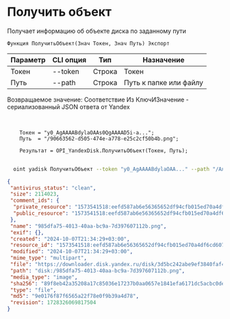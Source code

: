 ﻿---
sidebar_position: 3
---

# Получить объект
 Получает информацию об объекте диска по заданному пути



`Функция ПолучитьОбъект(Знач Токен, Знач Путь) Экспорт`

  | Параметр | CLI опция | Тип | Назначение |
  |-|-|-|-|
  | Токен | --token | Строка | Токен |
  | Путь | --path | Строка | Путь к папке или файлу |

  
  Возвращаемое значение:   Соответствие Из КлючИЗначение - сериализованный JSON ответа от Yandex

<br/>




```bsl title="Пример кода"
    Токен = "y0_AgAAAABdylaOAAs0QgAAAAD5i-a...";
    Путь  = "/90663562-d505-474e-a778-e25c2cf50b4b.png";

    Результат = OPI_YandexDisk.ПолучитьОбъект(Токен, Путь);
```



```sh title="Пример команды CLI"
    
  oint yadisk ПолучитьОбъект --token "y0_AgAAAABdylaOAA..." --path "/Альпака.png"

```

```json title="Результат"
{
 "antivirus_status": "clean",
 "size": 2114023,
 "comment_ids": {
  "private_resource": "1573541518:eefd587ab6e56365652df94cfb015ed70a4df6cd60739bf6cc36b635f5aed248",
  "public_resource": "1573541518:eefd587ab6e56365652df94cfb015ed70a4df6cd60739bf6cc36b635f5aed248"
 },
 "name": "985dfa75-4013-40aa-bc9a-7d397607112b.png",
 "exif": {},
 "created": "2024-10-07T21:34:29+03:00",
 "resource_id": "1573541518:eefd587ab6e56365652df94cfb015ed70a4df6cd60739bf6cc36b635f5aed248",
 "modified": "2024-10-07T21:34:29+03:00",
 "mime_type": "multipart",
 "file": "https://downloader.disk.yandex.ru/disk/3d5bc242abe9ef3840faf47f8400d820d08075fb6b58afad77cc4c4c46b64004/670461f8/gwThwhLBKYvLhQCNnqAHis2EWtCdXZRJSLA1zSgtBU9Djrgh-V0mdnGiQnh0H9VCEFrtexEQitKlZKYlrsi-6g%3D%3D?uid=1573541518&filename=985dfa75-4013-40aa-bc9a-7d397607112b.png&disposition=attachment&hash=&limit=0&content_type=multipart&owner_uid=1573541518&fsize=2114023&hid=03d7263840468e281bd0b238a26e7d0d&media_type=image&tknv=v2&etag=9e0176f87f6565a22f78e0f9b39a4d78",
 "path": "disk:/985dfa75-4013-40aa-bc9a-7d397607112b.png",
 "media_type": "image",
 "sha256": "89f8eb42a35208a17c85036e17237b0aa0657e1841efa6171dc5acbc0dea9e18",
 "type": "file",
 "md5": "9e0176f87f6565a22f78e0f9b39a4d78",
 "revision": 1728326069817504
}
```
